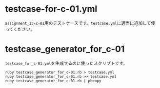 # testcase-for-c-01.yml
`assignment_13-c-01`用のテストケースです。`testcase.yml`に適当に追加して使ってください。

# testcase_generator_for_c-01
`testcase_for_c-01.yml`を生成するのに使ったスクリプトです。

```
ruby testcase_generator_for_c-01.rb > testcase.yml
ruby testcase_generator_for_c-01.rb >> testcase.yml
ruby testcase_generator_for_c-01.rb | pbcopy
```
